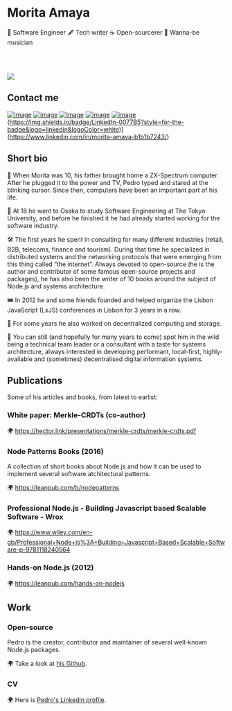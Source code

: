 # Morita Amaya
<div>
👾 Software Engineer 🖋 Tech writer ☕️ Open-sourcerer 🎸 Wanna-be musician
  
  <br/><br/>
  
  <img src="https://github-readme-stats.vercel.app/api?username=tinkerbell07&show_icons=true&icon_color=be8150&text_color=24292e&bg_color=ffffff&hide_title=true" />

</div>


## Contact me

[![image](https://img.shields.io/badge/Gmail-D14836?style=for-the-badge&logo=gmail&logoColor=white)](mailto:moritaamaya0711@gmail.com )
[![image](https://img.shields.io/badge/Skype-0078d4?style=for-the-badge&logo=skype&logoColor=white)](https://join.skype.com/invite/yw9GdUNGdI2n)
[![image](https://img.shields.io/badge/Telegram-3390ec?style=for-the-badge&logo=telegram&logoColor=white)](https://t.me/MoritaAmaya0711)
[![image](https://img.shields.io/badge/Discord-7289DA?style=for-the-badge&logo=discord&logoColor=white)](https://discordapp.com/users/992899869700272150)
[![image](https://img.shields.io/badge/Twitter-1DA1F2?style=for-the-badge&logo=twitter&logoColor=white)](https://twitter.com/moritaamaya)
(https://img.shields.io/badge/LinkedIn-0077B5?style=for-the-badge&logo=linkedin&logoColor=white)](https://www.linkedin.com/in/morita-amaya-b1b1b7243/)



## Short bio

👶 When Morita was 10, his father brought home a ZX-Spectrum computer. After he plugged it to the power and TV, Pedro typed and stared at the blinking cursor. Since then, computers have been an important part of his life.

👦 At 18 he went to Osaka  to study Software Engineering at The Tokyo University, and before he finished it he had already started working for the software industry.

🛠 The first years he spent in consulting for many different industries (retail, B2B, telecoms, finance and tourism). During that time he specialized in distributed systems and the networking protocols that were emerging from this thing called “the internet”. Always devoted to open-source (he is the author and contributor of some famous open-source projects and packages), he has also been the writer of 10 books around the subject of Node.js and systems architecture.

🎟 In 2012 he and some friends founded and helped organize the Lisbon JavaScript (LxJS) conferences in Lisbon for 3 years in a row.


🧪 For some years he also worked on decentralized computing and storage.

👀 You can still (and hopefully for many years to come) spot him in the wild being a technical team leader or a consultant with a taste for systems architecture, always interested in developing performant, local-first, highly-available and (sometimes) decentralised digital information systems.


## Publications

Some of his articles and books, from latest to earlist:

### White paper: Merkle-CRDTs (co-author)

🌍 https://hector.link/presentations/merkle-crdts/merkle-crdts.pdf

### Node Patterns Books (2016)

A collection of short books about Node.js and how it can be used to implement several software atchitectural patterns.

🌍 https://leanpub.com/b/nodepatterns

### Professional Node.js - Building Javascript based Scalable Software - Wrox

🌍 https://www.wiley.com/en-gb/Professional+Node+js%3A+Building+Javascript+Based+Scalable+Software-p-9781118240564

### Hands-on Node.js (2012)

🌍 https://leanpub.com/hands-on-nodejs

## Work

### Open-source

Pedro is the creator, contributor and maintainer of several well-known Node.js packages.

🌍 Take a look at [his Github](https://github.com/tinkerbell07).

### CV

🌍 Here is [Pedro's Linkedin profile](https://www.linkedin.com/in/morita-amaya-b1b1b7243/).
